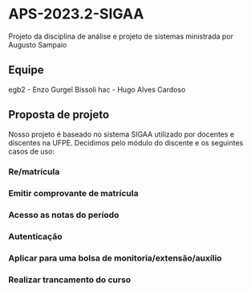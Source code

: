 # APS-2023.2-SIGAA
Projeto da disciplina de análise e projeto de sistemas ministrada por Augusto Sampaio

## Equipe
egb2 - Enzo Gurgel Bissoli
hac - Hugo Alves Cardoso

## Proposta de projeto
Nosso projeto é baseado no sistema SIGAA utilizado por docentes e discentes na UFPE.
Decidimos pelo módulo do discente e os seguintes casos de uso:

### Re/matrícula 
### Emitir comprovante de matrícula 
### Acesso as notas do período
### Autenticação
### Aplicar para uma bolsa de monitoria/extensão/auxílio
### Realizar trancamento do curso
